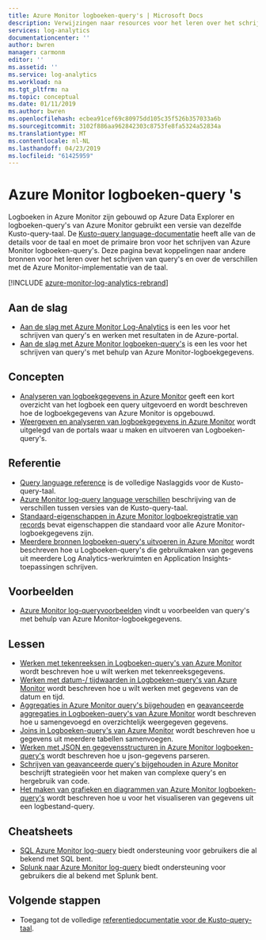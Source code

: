 ```yaml
---
title: Azure Monitor logboeken-query's | Microsoft Docs
description: Verwijzingen naar resources voor het leren over het schrijven van Logboeken-query's in Azure Monitor.
services: log-analytics
documentationcenter: ''
author: bwren
manager: carmonm
editor: ''
ms.assetid: ''
ms.service: log-analytics
ms.workload: na
ms.tgt_pltfrm: na
ms.topic: conceptual
ms.date: 01/11/2019
ms.author: bwren
ms.openlocfilehash: ecbea91cef69c80975dd105c35f526b357033a6b
ms.sourcegitcommit: 3102f886aa962842303c8753fe8fa5324a52834a
ms.translationtype: MT
ms.contentlocale: nl-NL
ms.lasthandoff: 04/23/2019
ms.locfileid: "61425959"
---
```

# <a name="azure-monitor-log-queries"></a>Azure Monitor logboeken-query 's
Logboeken in Azure Monitor zijn gebouwd op Azure Data Explorer en logboeken-query's van Azure Monitor gebruikt een versie van dezelfde Kusto-query-taal. De [Kusto-query language-documentatie](/azure/kusto/query) heeft alle van de details voor de taal en moet de primaire bron voor het schrijven van Azure Monitor logboeken-query's. Deze pagina bevat koppelingen naar andere bronnen voor het leren over het schrijven van query's en over de verschillen met de Azure Monitor-implementatie van de taal.

[!INCLUDE [azure-monitor-log-analytics-rebrand](../../../includes/azure-monitor-log-analytics-rebrand.md)]

## <a name="getting-started"></a>Aan de slag

- [Aan de slag met Azure Monitor Log-Analytics](get-started-portal.md) is een les voor het schrijven van query's en werken met resultaten in de Azure-portal.
- [Aan de slag met Azure Monitor logboeken-query's](get-started-queries.md) is een les voor het schrijven van query's met behulp van Azure Monitor-logboekgegevens.

## <a name="concepts"></a>Concepten
- [Analyseren van logboekgegevens in Azure Monitor](../../azure-monitor/log-query/log-query-overview.md) geeft een kort overzicht van het logboek een query uitgevoerd en wordt beschreven hoe de logboekgegevens van Azure Monitor is opgebouwd.
- [Weergeven en analyseren van logboekgegevens in Azure Monitor](../../azure-monitor/log-query/portals.md) wordt uitgelegd van de portals waar u maken en uitvoeren van Logboeken-query's.

## <a name="reference"></a>Referentie

- [Query language reference](/azure/kusto/query) is de volledige Naslaggids voor de Kusto-query-taal.
- [Azure Monitor log-query language verschillen](data-explorer-difference.md) beschrijving van de verschillen tussen versies van de Kusto-query-taal.
- [Standaard-eigenschappen in Azure Monitor logboekregistratie van records](../../azure-monitor/platform/log-standard-properties.md) bevat eigenschappen die standaard voor alle Azure Monitor-logboekgegevens zijn.
- [Meerdere bronnen logboeken-query's uitvoeren in Azure Monitor](../../azure-monitor/log-query/cross-workspace-query.md) wordt beschreven hoe u Logboeken-query's die gebruikmaken van gegevens uit meerdere Log Analytics-werkruimten en Application Insights-toepassingen schrijven.


## <a name="examples"></a>Voorbeelden

- [Azure Monitor log-queryvoorbeelden](examples.md) vindt u voorbeelden van query's met behulp van Azure Monitor-logboekgegevens.



## <a name="lessons"></a>Lessen

- [Werken met tekenreeksen in Logboeken-query's van Azure Monitor](string-operations.md) wordt beschreven hoe u wilt werken met tekenreeksgegevens.
- [Werken met datum-/ tijdwaarden in Logboeken-query's van Azure Monitor](datetime-operations.md) wordt beschreven hoe u wilt werken met gegevens van de datum en tijd. 
- [Aggregaties in Azure Monitor query's bijgehouden](aggregations.md) en [geavanceerde aggregaties in Logboeken-query's van Azure Monitor](advanced-aggregations.md) wordt beschreven hoe u samengevoegd en overzichtelijk weergegeven gegevens.
- [Joins in Logboeken-query's van Azure Monitor](joins.md) wordt beschreven hoe u gegevens uit meerdere tabellen samenvoegen.
- [Werken met JSON en gegevensstructuren in Azure Monitor logboeken-query's](json-data-structures.md) wordt beschreven hoe u json-gegevens parseren.
- [Schrijven van geavanceerde query's bijgehouden in Azure Monitor](advanced-query-writing.md) beschrijft strategieën voor het maken van complexe query's en hergebruik van code.
- [Het maken van grafieken en diagrammen van Azure Monitor logboeken-query's](charts.md) wordt beschreven hoe u voor het visualiseren van gegevens uit een logbestand-query.

## <a name="cheatsheets"></a>Cheatsheets

-  [SQL Azure Monitor log-query](sql-cheatsheet.md) biedt ondersteuning voor gebruikers die al bekend met SQL bent.
-  [Splunk naar Azure Monitor log-query](sql-cheatsheet.md) biedt ondersteuning voor gebruikers die al bekend met Splunk bent.
 
## <a name="next-steps"></a>Volgende stappen

- Toegang tot de volledige [referentiedocumentatie voor de Kusto-query-taal](/azure/kusto/query/).